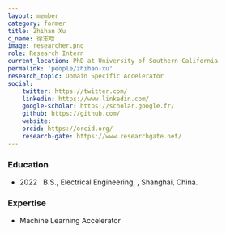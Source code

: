 ```yaml
---
layout: member
category: former
title: Zhihan Xu
c_name: 徐志晗
image: researcher.png
role: Research Intern
current_location: PhD at University of Southern California
permalink: 'people/zhihan-xu'
research_topic: Domain Specific Accelerator
social:
    twitter: https://twitter.com/
    linkedin: https://www.linkedin.com/
    google-scholar: https://scholar.google.fr/
    github: https://github.com/
    website:
    orcid: https://orcid.org/
    research-gate: https://www.researchgate.net/
---
```



### <i class="fas fa-graduation-cap"></i> Education
- 2022 &nbsp; B.S., Electrical Engineering, [](https://www.sjtu.edu.cn/english/), Shanghai, China.


### Expertise
- Machine Learning Accelerator